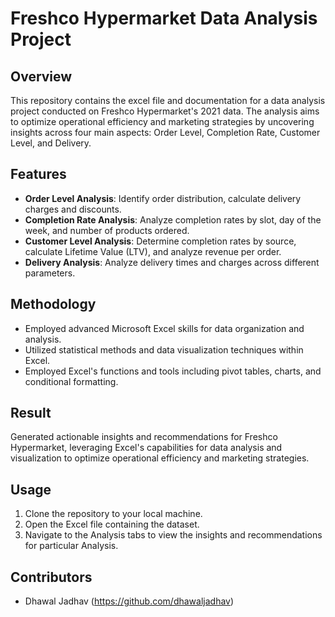 # Freshco Hypermarket Data Analysis Project

## Overview
This repository contains the excel file and documentation for a data analysis project conducted on Freshco Hypermarket's 2021 data. The analysis aims to optimize operational efficiency and marketing strategies by uncovering insights across four main aspects: Order Level, Completion Rate, Customer Level, and Delivery.

## Features
- **Order Level Analysis**: Identify order distribution, calculate delivery charges and discounts.
- **Completion Rate Analysis**: Analyze completion rates by slot, day of the week, and number of products ordered.
- **Customer Level Analysis**: Determine completion rates by source, calculate Lifetime Value (LTV), and analyze revenue per order.
- **Delivery Analysis**: Analyze delivery times and charges across different parameters.

## Methodology
- Employed advanced Microsoft Excel skills for data organization and analysis.
- Utilized statistical methods and data visualization techniques within Excel.
- Employed Excel's functions and tools including pivot tables, charts, and conditional formatting.

## Result
Generated actionable insights and recommendations for Freshco Hypermarket, leveraging Excel's capabilities for data analysis and visualization to optimize operational efficiency and marketing strategies.

## Usage
1. Clone the repository to your local machine.
2. Open the Excel file containing the dataset.
3. Navigate to the Analysis tabs to view the insights and recommendations for particular Analysis.

## Contributors
- Dhawal Jadhav (https://github.com/dhawaljadhav)
